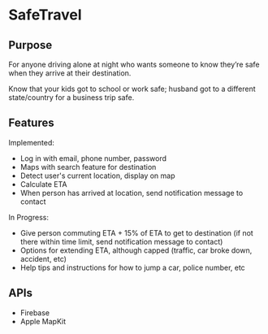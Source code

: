 # SafeTravel

## Purpose

For anyone driving alone at night who wants someone to know they’re safe when they arrive at their destination.

Know that your kids got to school or work safe; husband got to a different state/country for a business trip safe.

## Features

Implemented:
- Log in with email, phone number, password
- Maps with search feature for destination
- Detect user's current location, display on map
- Calculate ETA
- When person has arrived at location, send notification message to contact

In Progress:
- Give person commuting ETA + 15% of ETA to get to destination (if not there within time limit, send notification message to contact)
- Options for extending ETA, although capped (traffic, car broke down, accident, etc)
- Help tips and instructions for how to jump a car, police number, etc

## APIs

- Firebase
- Apple MapKit
